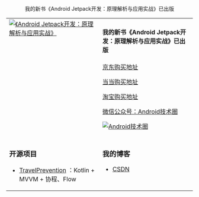   
<p align="center"> 我的新书《Android Jetpack开发：原理解析与应用实战》已出版</p>  

<table align="center">
<tr>
<td valign="top" width="50%"> 
<a href="https://huanglinqing.blog.csdn.net/article/details/123133085" title="《Android Jetpack开发：原理解析与应用实战》"><img src="https://img-blog.csdnimg.cn/3b1e774a69c9404a88b5029941ed5d40.png" alt="《Android Jetpack开发：原理解析与应用实战》" /></a>
</td>
<td valign="top" width="50%">

#### 我的新书《Android Jetpack开发：原理解析与应用实战》已出版 

[京东购买地址](https://item.m.jd.com/product/10055064927648.html)

[当当购买地址](http://product.dangdang.com/11171911064.html)

[淘宝购买地址](https://m.tb.cn/h.fwge2NS?tk=MgpN2owi1U0)
  

[微信公众号：Android技术圈](https://mp.weixin.qq.com/s/E0j6Kc4FERW1GCmAa_TVJA)
  
<a href="https://img-blog.csdnimg.cn/20190419110850286.jpg" title="Android技术圈"><img src="https://img-blog.csdnimg.cn/20190419110850286.jpg" alt="Android技术圈" /></a>

</td>
</tr>
<tr>
<td valign="top" width="50%">
	
### 开源项目  
- [TravelPrevention](https://github.com/huanglinqing123/TravelPrevention) ：Kotlin + MVVM + 协程、Flow
  
	
</td>

<td valign="top" width="50%">

### 我的博客
- [CSDN](https://huanglinqing.blog.csdn.net/)

</td>
</tr>
</table>
